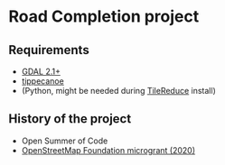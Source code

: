# Road Completion project

## Requirements

- [GDAL 2.1+](https://gdal.org/)
- [tippecanoe](https://github.com/mapbox/tippecanoe)
- (Python, might be needed during [TileReduce](https://github.com/mapbox/tile-reduce) install)

## History of the project

- Open Summer of Code
- [OpenStreetMap Foundation microgrant (2020)](https://wiki.openstreetmap.org/wiki/Microgrants/Microgrants_2020/Proposal/Road_Completion_project)
